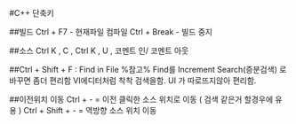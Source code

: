 #C++ 단축키

##빌드
Ctrl + F7 - 현재파일 컴파일
Ctrl + Break - 빌드 중지

##소스
Ctrl K , C ,
Ctrl K , U , 코멘트 인/ 코멘트 아웃

##Ctrl + Shift + F : Find in File
%참고% Find를 Increment Search(증분검색) 로 바꾸면 좀더 편리함
VI에디터처럼 착착 검색을함. UI 가 따로뜨지않아 편리함.

##이전위치 이동
Ctrl + - = 이전 클릭한 소스 위치로 이동 ( 검색 같은거 할경우에 유용 )
Ctrl + Shift + - = 역방향 소스 위치 이동
